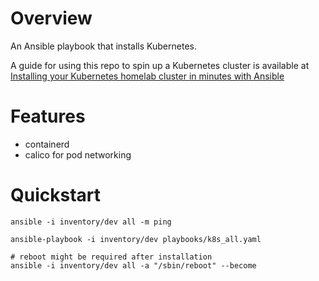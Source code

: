# Overview
An Ansible playbook that installs Kubernetes.

A guide for using this repo to spin up a Kubernetes cluster is available at [Installing your Kubernetes homelab cluster in minutes with Ansible](https://perdue.dev/installing-your-kubernetes-homelab-cluster-in-minutes-with-ansible/)


# Features
- containerd
- calico for pod networking

# Quickstart
```
ansible -i inventory/dev all -m ping

ansible-playbook -i inventory/dev playbooks/k8s_all.yaml

# reboot might be required after installation
ansible -i inventory/dev all -a "/sbin/reboot" --become
```
